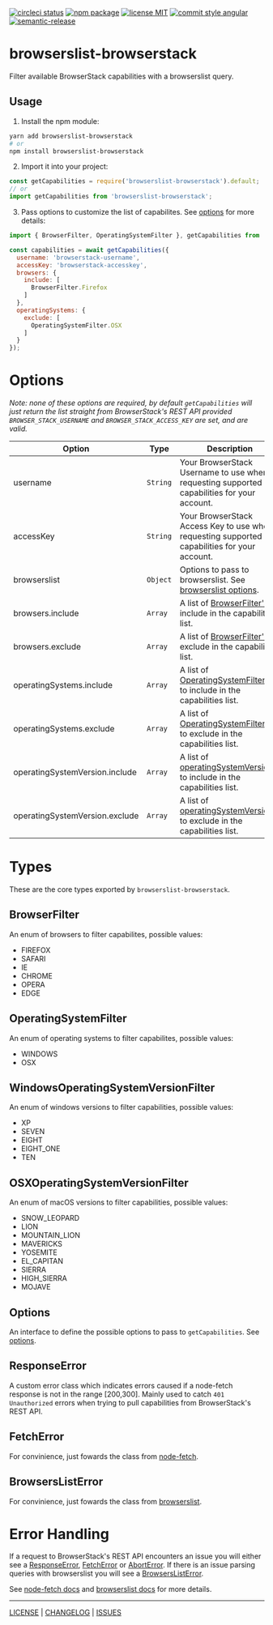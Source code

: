 [![circleci status][circleci-badge]][circleci-link] [![npm package][npm-badge]][npm-link] [![license MIT][license-badge]][license] [![commit style angular][commit-style-badge]][commit-style-link] [![semantic-release][semantic-release-badge]][semantic-relase-link]

# browserslist-browserstack

Filter available BrowserStack capabilities with a browserslist query.

## Usage
1. Install the npm module:
```bash
yarn add browserslist-browserstack
# or
npm install browserslist-browserstack
```
2. Import it into your project:
```javascript
const getCapabilities = require('browserslist-browserstack').default;
// or
import getCapabilities from 'browserslist-browserstack';
```
3. Pass options to customize the list of capabilites. See [options](#Options) for more details:
```javascript
import { BrowserFilter, OperatingSystemFilter }, getCapabilities from 'browserslist-browserstack';

const capabilities = await getCapabilities({
  username: 'browserstack-username',
  accessKey: 'browserstack-accesskey',
  browsers: {
    include: [
      BrowserFilter.Firefox
    ]
  },
  operatingSystems: {
    exclude: [
      OperatingSystemFilter.OSX
    ]
  }
});
```

# Options
_Note: none of these options are required, by default `getCapabilities` will just return the list straight from BrowserStack's REST API provided `BROWSER_STACK_USERNAME` and `BROWSER_STACK_ACCESS_KEY` are set, and are valid._

| Option | Type | Description | Example | Default |
| --- | --- | --- | --- | --- |
| username | `String` | Your BrowserStack Username to use when requesting supported capabilities for your account. | `"username"` | `process.env.BROWSER_STACK_USERNAME` |
| accessKey | `String` | Your BrowserStack Access Key to use when requesting supported capabilities for your account. | `"xxxxxxxxxxxxxxxxxxxx"` | `process.env.BROWSER_STACK_ACCESS_KEY` |
| browserslist | `Object` | Options to pass to browserslist. See [browserslist options][browserslist-js-api]. | `{ queries: ['> 1%', 'IE 10'], options: { ignoreUnknownVersions: true } }` | `undefined` |
| browsers.include | `Array` | A list of [BrowserFilter's](#BrowserFilter) to include in the capabilities list. | `[BrowserFilter.FIREFOX, BrowserFilter.CHROME]` | `[]` |
| browsers.exclude | `Array` | A list of [BrowserFilter's](#BrowserFilter) to exclude in the capabilities list. | `[BrowserFilter.IE, BrowserFilter.EDGE]` | `[]` |
| operatingSystems.include | `Array` | A list of [OperatingSystemFilter's](#OperatingSystemFilter) to include in the capabilities list. | `[OperatingSystemFilter.WINDOWS]` | `[]` |
| operatingSystems.exclude | `Array` | A list of [OperatingSystemFilter's](#OperatingSystemFilter) to exclude in the capabilities list. | `[OperatingSystemFilter.OSX]` | `[]` |
| operatingSystemVersion.include | `Array` | A list of [operatingSystemVersion's](#operatingSystemVersion) to include in the capabilities list. | `[operatingSystemVersion.SEVEN, operatingSystemVersion.XP]` | `[]` |
| operatingSystemVersion.exclude | `Array` | A list of [operatingSystemVersion's](#operatingSystemVersion) to exclude in the capabilities list. | `[operatingSystemVersion.EL_CAPITAN, operatingSystemVersion.HIGH_SIERRA]` | `[]` |

# Types
These are the core types exported by `browserslist-browserstack`.
## BrowserFilter
An enum of browsers to filter capabilites, possible values:
* FIREFOX
* SAFARI
* IE
* CHROME
* OPERA
* EDGE

## OperatingSystemFilter
An enum of operating systems to filter capabilites, possible values:
* WINDOWS
* OSX

## WindowsOperatingSystemVersionFilter
An enum of windows versions to filter capabilities, possible values:
* XP
* SEVEN
* EIGHT
* EIGHT_ONE
* TEN

## OSXOperatingSystemVersionFilter
An enum of macOS versions to filter capabilities, possible values:
* SNOW_LEOPARD
* LION
* MOUNTAIN_LION
* MAVERICKS
* YOSEMITE
* EL_CAPITAN
* SIERRA
* HIGH_SIERRA
* MOJAVE

## Options
An interface to define the possible options to pass to `getCapabilities`. See [options](#Options).

## ResponseError
A custom error class which indicates errors caused if a node-fetch response is not in the range [200,300]. Mainly used to catch `401 Unauthorized` errors when trying to pull capabilities from BrowserStack's REST API.

## FetchError
For convinience, just fowards the class from [node-fetch][node-fetch-fetch-error].

## BrowsersListError
For convinience, just fowards the class from [browserslist][browserslist-error].

# Error Handling
If a request to BrowserStack's REST API encounters an issue you will either see a [ResponseError](#ResponseError), [FetchError](#FetchError) or [AbortError](#AbortError). If there is an issue parsing queries with browserslist you will see a [BrowsersListError](#BrowsersListError).

See [node-fetch docs][node-fetch-error-handling] and [browserslist docs][browserslist-repo] for more details.

---

[LICENSE][license] | [CHANGELOG][changelog] | [ISSUES][issues]

[license]: ./LICENSE
[changelog]: ./CHANGELOG.md
[issues]: https://github.com/xeroxinteractive/browserslist-browserstack/issues


[circleci-badge]: https://img.shields.io/circleci/project/github/xeroxinteractive/browserslist-browserstack/master.svg?style=flat-square
[circleci-link]: https://circleci.com/gh/xeroxinteractive/browserslist-browserstack/tree/master

[npm-badge]: https://flat.badgen.net/npm/v/browserslist-browserstack?color=cyan
[npm-link]: https://www.npmjs.com/package/browserslist-browserstack

[license-badge]: https://flat.badgen.net/npm/license/browserslist-browserstack

[commit-style-badge]: https://flat.badgen.net/badge/commit%20style/angular/purple
[commit-style-link]: https://github.com/angular/angular.js/blob/master/DEVELOPERS.md#-git-commit-guidelines

[semantic-release-badge]: https://flat.badgen.net/badge/%20%20%F0%9F%93%A6%F0%9F%9A%80/semantic%20release/e10079
[semantic-relase-link]: https://github.com/semantic-release/semantic-release


[browserslist-repo]: https://github.com/browserslist/browserslist
[browserslist-js-api]: https://github.com/browserslist/browserslist#js-api
[browserslist-error]: https://github.com/browserslist/browserslist/blob/master/error.js


[node-fetch-repo]: https://github.com/bitinn/node-fetch
[node-fetch-error-handling]: https://github.com/bitinn/node-fetch/blob/master/ERROR-HANDLING.md
[node-fetch-fetch-error]: https://github.com/bitinn/node-fetch/blob/master/src/fetch-error.js
